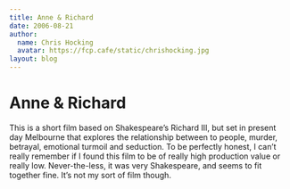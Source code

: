 ```yaml
---
title: Anne & Richard
date: 2006-08-21
author:
  name: Chris Hocking
  avatar: https://fcp.cafe/static/chrishocking.jpg
layout: blog
---
```

# Anne & Richard

This is a short film based on Shakespeare’s Richard III, but set in present day Melbourne that explores the relationship between to people, murder, betrayal, emotional turmoil and seduction. To be perfectly honest, I can’t really remember if I found this film to be of really high production value or really low. Never-the-less, it was very Shakespeare, and seems to fit together fine. It’s not my sort of film though.